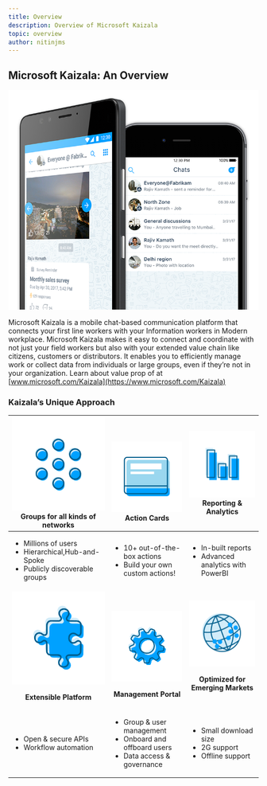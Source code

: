 ```yaml
---
title: Overview
description: Overview of Microsoft Kaizala
topic: overview
author: nitinjms
---
```

## Microsoft Kaizala: An Overview
![](PartnerDocs/Images/Microsoft%20kaizala%20overview.png)

Microsoft Kaizala is a mobile chat-based communication platform that connects your first line workers with your Information workers in Modern workplace. Microsoft Kaizala makes it easy to connect and coordinate with not just your field workers but also with your extended value chain like citizens, customers or distributors. It enables you to efficiently manage work or collect data from individuals or large groups, even if they’re not in your organization.
Learn about value prop of at [www.microsoft.com/Kaizala](https://www.microsoft.com/Kaizala) 

### Kaizala’s Unique Approach


| <a href="PartnerDocs/GroupsinKaizala.md"> ![](PartnerDocs/Images/Groups.png)</a> Groups for all kinds of networks | <br><br><a href="PartnerDocs/KaizalaActionCards.md">![](PartnerDocs/Images/Actioncards.png)</a> Action Cards |<a href="https://support.office.com/en-us/article/kaizala-reports-93e22838-5c18-4181-8d12-eca6c0b4019c?ui=en-US&rs=en-US&ad=US "> ![](PartnerDocs/Images/ReportingAnalytics.png)</a> Reporting & Analytics |
| ------------- | ------------- |------------- |
| <ul><li>Millions of users</li><li>Hierarchical,Hub-and-Spoke</li><li>Publicly discoverable groups</li></ul>|<ul><li>10+ out-of-the-box actions</li><li>Build your own custom actions!</li></ul>|<ul><li>In-built reports</li><li>Advanced analytics with PowerBI</li></ul>|
| <a href="https://docs.microsoft.com/en-us/kaizala/connectors/setup">![](PartnerDocs/Images/ExtensiblePlatform.png)</a><p align="center"><b>Extensible Platform </b></p> | <br><br><a href="PartnerDocs/KaizalaManagementPortal.md">![](PartnerDocs/Images/ManagementPortal.png)</a> <p align="center"><b>Management Portal </b></p> | <a href="https://www.microsoft.com/kaizala">![](PartnerDocs/Images/Optimized.png)</a><p align="center"><b>Optimized for Emerging Markets </b></p> |
| <ul><li>Open & secure APIs </li><li>Workflow automation</li></ul>|<ul><li>Group & user management</li><li>Onboard and offboard users</li><li>Data access & governance</li></ul>|<ul><li>Small download size</li><li>2G support</li><li>Offline support</li></ul>|
